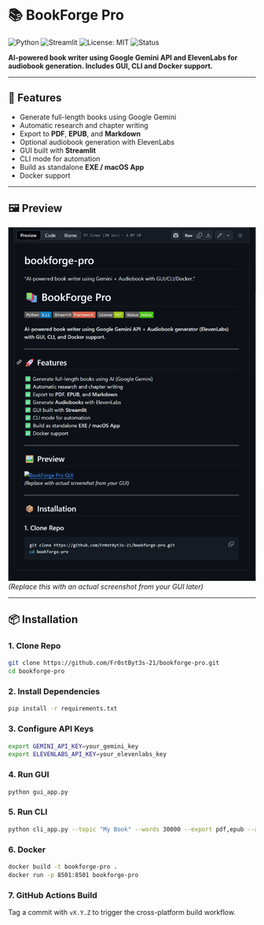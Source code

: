 # 📚 BookForge Pro

![Python](https://img.shields.io/badge/Python-3.11-blue)
![Streamlit](https://img.shields.io/badge/Streamlit-Framework-red)
![License: MIT](https://img.shields.io/badge/License-MIT-green)
![Status](https://img.shields.io/badge/Status-Active-brightgreen)

**AI-powered book writer using Google Gemini API and ElevenLabs for audiobook generation. Includes GUI, CLI and Docker support.**

---

## 🚀 Features
- Generate full-length books using Google Gemini
- Automatic research and chapter writing
- Export to **PDF**, **EPUB**, and **Markdown**
- Optional audiobook generation with ElevenLabs
- GUI built with **Streamlit**
- CLI mode for automation
- Build as standalone **EXE / macOS App**
- Docker support

---

## 🖼 Preview
![BookForge Pro GUI](docs/screenshot.png)
*(Replace this with an actual screenshot from your GUI later)*

---

## 📦 Installation

### 1. Clone Repo
```bash
git clone https://github.com/Fr0stByt3s-21/bookforge-pro.git
cd bookforge-pro
```

### 2. Install Dependencies
```bash
pip install -r requirements.txt
```

### 3. Configure API Keys
```bash
export GEMINI_API_KEY=your_gemini_key
export ELEVENLABS_API_KEY=your_elevenlabs_key
```

### 4. Run GUI
```bash
python gui_app.py
```

### 5. Run CLI
```bash
python cli_app.py --topic "My Book" --words 30000 --export pdf,epub --audiobook yes
```

### 6. Docker
```bash
docker build -t bookforge-pro .
docker run -p 8501:8501 bookforge-pro
```

### 7. GitHub Actions Build
Tag a commit with `vX.Y.Z` to trigger the cross-platform build workflow.
